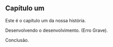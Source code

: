 ## Capítulo um

Este é o capítulo um da nossa história.

Desenvolvendo o desenvolvimento. (Erro Grave).

Conclusão.

